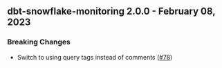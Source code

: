 ## dbt-snowflake-monitoring 2.0.0 - February 08, 2023

### Breaking Changes

- Switch to using query tags instead of comments ([#78](https://github.com/get-select/dbt-snowflake-monitoring/pull/78))


